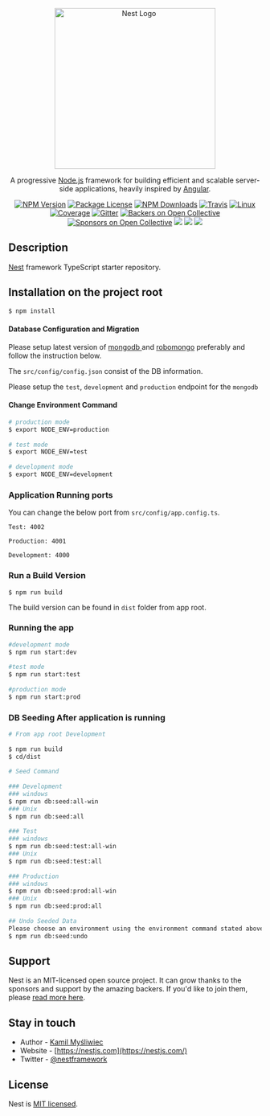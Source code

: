 <p align="center">
  <a href="http://nestjs.com/" target="blank"><img src="https://nestjs.com/img/logo_text.svg" width="320" alt="Nest Logo" /></a>
</p>

[travis-image]: https://api.travis-ci.org/nestjs/nest.svg?branch=master
[travis-url]: https://travis-ci.org/nestjs/nest
[linux-image]: https://img.shields.io/travis/nestjs/nest/master.svg?label=linux
[linux-url]: https://travis-ci.org/nestjs/nest
  
  <p align="center">A progressive <a href="http://nodejs.org" target="blank">Node.js</a> framework for building efficient and scalable server-side applications, heavily inspired by <a href="https://angular.io" target="blank">Angular</a>.</p>
    <p align="center">
<a href="https://www.npmjs.com/~nestjscore"><img src="https://img.shields.io/npm/v/@nestjs/core.svg" alt="NPM Version" /></a>
<a href="https://www.npmjs.com/~nestjscore"><img src="https://img.shields.io/npm/l/@nestjs/core.svg" alt="Package License" /></a>
<a href="https://www.npmjs.com/~nestjscore"><img src="https://img.shields.io/npm/dm/@nestjs/core.svg" alt="NPM Downloads" /></a>
<a href="https://travis-ci.org/nestjs/nest"><img src="https://api.travis-ci.org/nestjs/nest.svg?branch=master" alt="Travis" /></a>
<a href="https://travis-ci.org/nestjs/nest"><img src="https://img.shields.io/travis/nestjs/nest/master.svg?label=linux" alt="Linux" /></a>
<a href="https://coveralls.io/github/nestjs/nest?branch=master"><img src="https://coveralls.io/repos/github/nestjs/nest/badge.svg?branch=master#5" alt="Coverage" /></a>
<a href="https://gitter.im/nestjs/nestjs?utm_source=badge&utm_medium=badge&utm_campaign=pr-badge&utm_content=body_badge"><img src="https://badges.gitter.im/nestjs/nestjs.svg" alt="Gitter" /></a>
<a href="https://opencollective.com/nest#backer"><img src="https://opencollective.com/nest/backers/badge.svg" alt="Backers on Open Collective" /></a>
<a href="https://opencollective.com/nest#sponsor"><img src="https://opencollective.com/nest/sponsors/badge.svg" alt="Sponsors on Open Collective" /></a>
  <a href="https://paypal.me/kamilmysliwiec"><img src="https://img.shields.io/badge/Donate-PayPal-dc3d53.svg"/></a>
<img src="https://img.shields.io/badge/👌-Production Ready-78c7ff.svg"/>
  <a href="https://twitter.com/nestframework"><img src="https://img.shields.io/twitter/follow/nestframework.svg?style=social&label=Follow"></a>
</p>
  <!--[![Backers on Open Collective](https://opencollective.com/nest/backers/badge.svg)](https://opencollective.com/nest#backer)
  [![Sponsors on Open Collective](https://opencollective.com/nest/sponsors/badge.svg)](https://opencollective.com/nest#sponsor)-->

## Description

[Nest](https://github.com/nestjs/nest) framework TypeScript starter repository.

## Installation on the project root

```bash
$ npm install
```


#### Database Configuration and Migration
Please setup latest version of <a href="https://docs.mongodb.com/manual/installation/" target="_blank"> mongodb </a> and  <a href="https://robomongo.org/download" target="_blank">robomongo</a> preferably and follow the instruction below.
    
The `src/config/config.json` consist of the DB information.

Please setup the `test`, `development` and `production` endpoint for the `mongodb`

#### Change Environment Command
```bash
# production mode
$ export NODE_ENV=production
    
# test mode
$ export NODE_ENV=test
    
# development mode
$ export NODE_ENV=development

```

### Application Running ports
You can change the below port from `src/config/app.config.ts`. 
```$xslt
Test: 4002 
    
Production: 4001
    
Development: 4000
```
### Run a Build Version

`$ npm run build` 

The build version can be found in `dist` folder from app root.

### Running the app
```bash
#development mode
$ npm run start:dev
    
#test mode
$ npm run start:test
    
#production mode
$ npm run start:prod
```

### DB Seeding After application is running
```bash
# From app root Development
    
$ npm run build
$ cd/dist
   
# Seed Command
    
### Development
### windows
$ npm run db:seed:all-win
### Unix
$ npm run db:seed:all
    
### Test
### windows
$ npm run db:seed:test:all-win
### Unix
$ npm run db:seed:test:all
    
### Production
### windows
$ npm run db:seed:prod:all-win
### Unix
$ npm run db:seed:prod:all
        
## Undo Seeded Data
Please choose an environment using the environment command stated above and then run:
$ npm run db:seed:undo      
```

## Support

Nest is an MIT-licensed open source project. It can grow thanks to the sponsors and support by the amazing backers. If you'd like to join them, please [read more here](https://opencollective.com/nest).

## Stay in touch

- Author - [Kamil Myśliwiec](https://kamilmysliwiec.com)
- Website - [https://nestjs.com](https://nestjs.com/)
- Twitter - [@nestframework](https://twitter.com/nestframework)

## License

  Nest is [MIT licensed](LICENSE).
